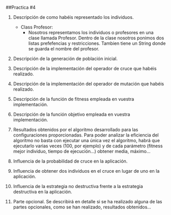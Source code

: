##Practica #4

1. Descripción de como habéis representado los individuos.
	* Class Profesor: 
	   * Nosotros representamos los individuos o profesores en una clase llamada Profesor. Dentro de la clase nosotros ponimos dos listas prefefencias y restricciones. Tambien tiene un String donde se guarda el nombre del profesor.

2. Descripción de la generación de población inicial.3. Descripción de la implementación del operador de cruce que habéis realizado.4. Descripción de la implementación del operador de mutación que habéisrealizado.5. Descripción de la función de fitness empleada en vuestra implementación.6. Descripción de la función objetivo empleada en vuestra implementación.7. Resultados obtenidos por el algoritmo desarrollado para las configuracionesproporcionadas.Para poder analizar la eficiencia del algoritmo no basta con ejecutar una única vez el algoritmo, habrá que ejecutarlo varias veces (100, por ejemplo) y de cada parámetro (fitness mejor individuo, tiempo de ejecución...) obtener media, máximo...8. Influencia de la probabilidad de cruce en la aplicación.9. Influencia de obtener dos individuos en el cruce en lugar de uno en la aplicación.10. Influencia de la estrategia no destructiva frente a la estrategia destructiva en la aplicación.11. Parte opcional. Se describirá en detalle si se ha realizado alguna de las partes opcionales, como se han realizado, resultados obtenidos...